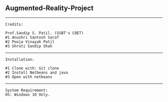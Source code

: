 ## Augmented-Reality-Project

***
```
Credits: 

Prof.Sandip S. Patil. (SSBT's COET)
#1 Anushri Santosh Saraf
#2 Pooja Vinayak Patil
#3 Shruti Sandip Shah
```

***
```
Installation:

#1 Clone with: Git clone
#2 Install Netbeans and java 
#3 Open with netbeans
```
***

```
System Requirement:
OS: Windows 10 Only.
```
